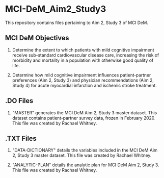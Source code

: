 # MCI-DeM_Aim2_Study3

This repository contains files pertaining to Aim 2, Study 3 of MCI DeM. 

## MCI DeM Objectives

1. Determine the extent to which patients with mild cognitive impairment receive sub-standard cardiovascular disease care, increasing the risk of morbidity and mortality in a population with otherwise good quality of life. 

2. Determine how mild cognitive impairment influences patient-partner preferences (Aim 2, Study 3) and physician recommendations (Aim 2, Study 4) for acute myocardial infarction and ischemic stroke treatment.  

## .DO Files

1. "MASTER" generates the MCI DeM Aim 2, Study 3 master dataset. This dataset contains patient-partner survey data, frozen in February 2020. This file was created by Rachael Whitney.

## .TXT Files

1. "DATA-DICTIONARY" details the variables included in the MCI DeM Aim 2, Study 3 master dataset. This file was created by Rachael Whitney. 

2. "ANALYTIC-PLAN" details the analytic plan for MCI DeM Aim 2, Study 3. This file was created by Rachael Whitney.
